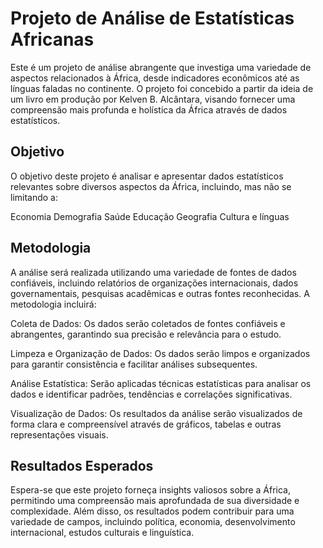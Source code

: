 
# Projeto de Análise de Estatísticas Africanas
Este é um projeto de análise abrangente que investiga uma variedade de aspectos relacionados à África, desde indicadores econômicos até as línguas faladas no continente. O projeto foi concebido a partir da ideia de um livro em produção por Kelven B. Alcântara, visando fornecer uma compreensão mais profunda e holística da África através de dados estatísticos.

## Objetivo
O objetivo deste projeto é analisar e apresentar dados estatísticos relevantes sobre diversos aspectos da África, incluindo, mas não se limitando a:

Economia
Demografia
Saúde
Educação
Geografia
Cultura e línguas

## Metodologia
A análise será realizada utilizando uma variedade de fontes de dados confiáveis, incluindo relatórios de organizações internacionais, dados governamentais, pesquisas acadêmicas e outras fontes reconhecidas. A metodologia incluirá:

Coleta de Dados: Os dados serão coletados de fontes confiáveis e abrangentes, garantindo sua precisão e relevância para o estudo.

Limpeza e Organização de Dados: Os dados serão limpos e organizados para garantir consistência e facilitar análises subsequentes.

Análise Estatística: Serão aplicadas técnicas estatísticas para analisar os dados e identificar padrões, tendências e correlações significativas.

Visualização de Dados: Os resultados da análise serão visualizados de forma clara e compreensível através de gráficos, tabelas e outras representações visuais.

## Resultados Esperados
Espera-se que este projeto forneça insights valiosos sobre a África, permitindo uma compreensão mais aprofundada de sua diversidade e complexidade. Além disso, os resultados podem contribuir para uma variedade de campos, incluindo política, economia, desenvolvimento internacional, estudos culturais e linguística.
